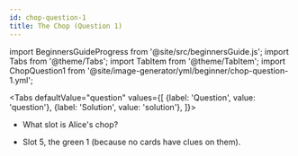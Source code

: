 ```yaml
---
id: chop-question-1
title: The Chop (Question 1)
---
```


import BeginnersGuideProgress from '@site/src/beginnersGuide.js';
import Tabs from '@theme/Tabs';
import TabItem from '@theme/TabItem';
import ChopQuestion1 from '@site/image-generator/yml/beginner/chop-question-1.yml';

<BeginnersGuideProgress id="chop-question-1" />

<!-- lint disable no-undefined-references -->

<Tabs
defaultValue="question"
values={[
{label: 'Question', value: 'question'},
{label: 'Solution', value: 'solution'},
]}>
<TabItem value="question">

- What slot is Alice's chop?

</TabItem>
<TabItem value="solution">

- Slot 5, the green 1 (because no cards have clues on them).

</TabItem>
</Tabs>

<ChopQuestion1 />
